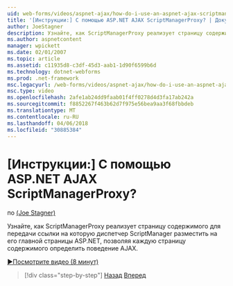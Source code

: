 ```yaml
---
uid: web-forms/videos/aspnet-ajax/how-do-i-use-an-aspnet-ajax-scriptmanagerproxy
title: '[Инструкции:] С помощью ASP.NET AJAX ScriptManagerProxy? | Документы Майкрософт'
author: JoeStagner
description: Узнайте, как ScriptManagerProxy реализует страницу содержимого для передачи ссылки на которую диспетчер ScriptManager разместить на его главной страницы ASP.NET, позволяя каждую страницу содержимого t...
ms.author: aspnetcontent
manager: wpickett
ms.date: 02/01/2007
ms.topic: article
ms.assetid: c11935d8-c3df-45d3-aab1-1d90f6599b6d
ms.technology: dotnet-webforms
ms.prod: .net-framework
msc.legacyurl: /web-forms/videos/aspnet-ajax/how-do-i-use-an-aspnet-ajax-scriptmanagerproxy
msc.type: video
ms.openlocfilehash: 2afe1ab24dd9faab01f4ff0278d4d3fa17ab242a
ms.sourcegitcommit: f8852267f463b62d7f975e56bea9aa3f68fbbdeb
ms.translationtype: MT
ms.contentlocale: ru-RU
ms.lasthandoff: 04/06/2018
ms.locfileid: "30885384"
---
```

<a name="how-do-i-use-an-aspnet-ajax-scriptmanagerproxy"></a>[Инструкции:] С помощью ASP.NET AJAX ScriptManagerProxy?
====================
по [(Joe Stagner)](https://github.com/JoeStagner)

Узнайте, как ScriptManagerProxy реализует страницу содержимого для передачи ссылки на которую диспетчер ScriptManager разместить на его главной страницы ASP.NET, позволяя каждую страницу содержимого определить поведение AJAX.

[&#9654;Посмотрите видео (8 минут)](https://channel9.msdn.com/Blogs/ASP-NET-Site-Videos/how-do-i-use-an-aspnet-ajax-scriptmanagerproxy)

> [!div class="step-by-step"]
> [Назад](how-do-i-use-the-aspnet-ajax-client-library-controls.md)
> [Вперед](how-do-i-use-the-aspnet-ajax-roundedcorners-extender.md)
